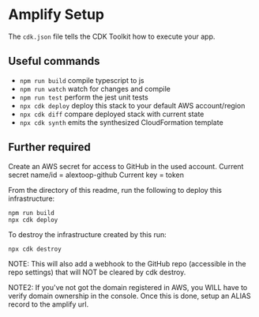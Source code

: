 # Amplify Setup

The `cdk.json` file tells the CDK Toolkit how to execute your app.

## Useful commands

 * `npm run build`   compile typescript to js
 * `npm run watch`   watch for changes and compile
 * `npm run test`    perform the jest unit tests
 * `npx cdk deploy`      deploy this stack to your default AWS account/region
 * `npx cdk diff`        compare deployed stack with current state
 * `npx cdk synth`       emits the synthesized CloudFormation template


## Further required

Create an AWS secret for access to GitHub in the used account.
Current secret name/id = alextoop-github
Current key = token

From the directory of this readme, run the following to deploy this infrastructure:
```
npm run build
npx cdk deploy
```

To destroy the infrastructure created by this run:
```
npx cdk destroy
```

NOTE: This will also add a webhook to the GitHub repo (accessible in the repo settings) that will NOT be cleared by cdk destroy.

NOTE2: If you've not got the domain registered in AWS, you WILL have to verify domain ownership in the console. Once this is done, setup an ALIAS record to the amplify url. 

